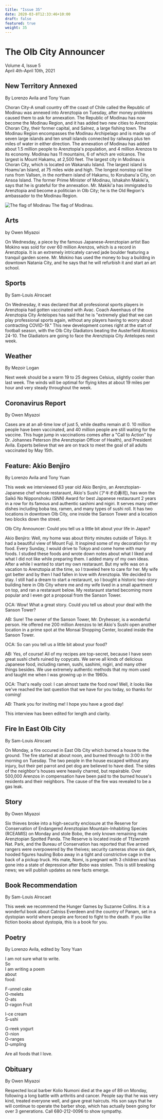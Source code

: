 ```yaml
---
title: "Issue 35"
date: 2020-03-8T12:33:46+10:00
draft: false
featured: true
weight: 35
---
```


# The Olb City Announcer    
Volume 4, Issue 5    
April 4th-April 10th, 2021    

## New Territory Annexed
By Lorenzo Avila and Tony Yuan

Choran City-A small country off the coast of Chile called the Republic of Modinau was annexed into Arenztopia on Tuesday, after money problems caused them to ask for annexation. The Republic of Modinau has now become the Modinau Region, and it has added two new cities to Arenztopia: Choran City, their former capital, and Salnez, a large fishing town. The Modinau Region encompasses the Modinau Archipelago and is made up of seven large islands and ten small islands connected by railways plus ten miles of water in either direction. The annexation of Modinau has added about 1.5 million people to Arenztopia's population, and 4 million Arenzos to its economy. Modinau has 11 mountains, 6 of which are volcanos. The largest is Mount Hakamu, at 2,500 feet. The largest city in Modinau is Choran City, which is located on Wakanalu Island. The largest island is Hoamu'an Island, at 75 miles wide and high. The longest nonstop rail line runs from Vallsen, in the northern island of Hakamu, to Korubanu'a City, on Ansoa Island. The former Prime Minister of Modinau, Ishakahn Makiki'a, says that he is grateful for the annexation. Mr. Makiki'a has immigrated to Arenztopia and become a politician in Olb City; he is the Old Region's ambassador to the Modinau Region.

![The flag of Modinau](https://docs.google.com/drawings/d/e/2PACX-1vTXThjPExrQgJFDRaBSt860rxiJ0LcWdvshd0AAw3pMEI1twpqZKy-CTx0k0gF0vHPhRyQdfh3Ipcvr/pub?w=956&h=573)
The flag of Modinau.
      
## Arts
by Owen Miyazoi

On Wednesday, a piece by the famous Japanese-Arenztopian artist Bao Mokino was sold for over 60 million Arenzos, which is a record in Arenztopia. It is an extremely intricately carved jade boulder featuring a tranquil garden scene. Mr. Mokino has used the money to buy a building in downtown Natania City, and he says that he will refurbish it and start an art school.

## Sports
By Sam-Louis Alrocaet

On Wednesday, it was declared that all professional sports players in Arenztopia had gotten vaccinated with Avac. Coach Awenhaus of the Arenztopia City Antelopes has said that he is "extremely glad that we can play professional sports again, without any players having to worry about contracting COVID-19." This new development comes right at the start of football season, with the Olb City Gladiators beating the Austerfield Atomics 24-10. The Gladiators are going to face the Arenztopia City Antelopes next week.

## Weather
By Mezoir Logan

Next week should be a warm 19 to 25 degrees Celsius, slightly cooler than last week. The winds will be optimal for flying kites at about 19 miles per hour and very steady throughout the week.

## Coronavirus Report
By Owen Miyazoi

Cases are at an all-time low of just 5, while deaths remain at 0. 10 million people have been vaccinated, and 40 million people are still waiting for the vaccine. This huge jump in vaccinations comes after a "Call to Action" by Dr. Johannes Peterson (the Arenztopian Officer of Health), and President Avila. Experts believe that we are on track to meet the goal of all adults vaccinated by May 15th.

## Feature: Akio Benjiro
By Lorenzo Avila and Tony Yuan

This week we interviewed 63 year old Akio Benjiro, an Arenztopian-Japanese chef whose restaraunt, Akio's Sushi (アキオの寿司), has won the Saikō No Nipponshoku (SNN) Award for best Japanese restauraunt 2 years in a row for its famous and authentic sashimi and nigiri. It serves many other dishes including boba tea, ramen, and many types of sushi roll. It has two locations in downtown Olb City, one inside the Sanson Tower and a location two blocks down the street.

Olb City Announcer: Could you tell us a little bit about your life in Japan?

Akio Benjiro: Well, my home was about thirty minutes outside of Tokyo. It had a beautiful view of Mount Fuji. It inspired some of my decoration for my food. Every Sunday, I would drive to Tokyo and come home with many foods. I studied these foods and wrote down notes about what I liked and what I did not like while preparing them. I added many of my own ideas. After a while I wanted to start my own restaraunt. But my wife was on a vacation to Arenztopia at the time, so I traveled here to care for her. My wife got better and by then I had fallen in love with Arenztopia. We decided to stay. I still had a dream to start a restaraunt, so I bought a historic two-story building here in Olb City where me and my wife lived in a small apartment on top, and ran a restaraunt below. My restaraunt started becoming more popular and I even got a proposal from the Sanson Tower.

OCA: Wow! What a great story. Could you tell us about your deal with the Sanson Tower?

AB: Sure! The owner of the Sanson Tower, Mr. Dryhesser, is a wonderful person. He offered me 200 million Arenzos to let Akio's Sushi open another location in a prime spot at the Monsai Shopping Center, located inside the Sanson Tower.

OCA: So can you tell us a little bit about your food?

AB: Yes, of course! All of my recipes are top-secret, because I have seen great sushi chefs ruined by copycats. We serve all kinds of delicious Japanese food, including ramen, sushi, sashimi, nigiri, and many other things besides. We use extremely authentic methods that my mom used and taught me when I was growing up in the 1960s.

OCA: That's really cool: I can almost taste the food now! Well, it looks like we've reached the last question that we have for you today, so thanks for coming!

AB: Thank you for inviting me! I hope you have a good day!

This interview has been edited for length and clarity.

## Fire In East Olb City
By Sam-Louis Alrocaet

On Monday, a fire occured in East Olb City which burned a house to the ground. The fire started at about noon, and burned through to 3:00 in the morning on Tuesday. The two people in the house escaped without any injury, but their pet parrot and pet dog are believed to have died. The sides of the neighbor's houses were heavily charred, but repairable. Over 500,000 Arenzos in compensation have been paid to the burned house's residents and their neighbors. The cause of the fire was revealed to be a gas leak.

## Story
By Owen Miyazoi

Six thieves broke into a high-security enclosure at the Reserve for Conservation of Endangered Arenztopian Mountain-Inhabiting Species (RCEAMIS) on Monday and stole Bobo, the only known remaining male Arenztopian Spotted Panda. The Reserve is located inside of Tfziwrzmh Nat. Park, and the Bureau of Conservation has reported that five armed rangers were overpowered by the theives; security cameras show six dark, hooded figures hauling Bobo away in a tight and constrictive cage in the back of a pickup truck. His mate, Nomi, is pregnant with 3 children and has gone into a state of depression after Bobo was stolen. This is still breaking news; we will publish updates as new facts emerge.

## Book Recommendation
By Sam-Louis Alrocaet

This week we recommend the Hunger Games by Suzanne Collins. It is a wonderful book about Catniss Everdeen and the country of Panam, set in a dystopian world where people are forced to fight to the death. If you like fiction books about dystopia, this is a book for you.

## Poetry
By Lorenzo Avila, edited by Tony Yuan

I am not sure what to write.    
So    
I am writing a poem    
about    
food:    
    
F-unnel cake    
O-melets    
O-ats    
D-ragon Fruit    
    
I-ce cream    
S-ushi    
    
G-reek yogurt    
O-nion    
O-ranges    
D-umpling    
    
Are all foods that I love.    

## Obituary
By Owen Miyazoi

Respected local barber Kolio Numoni died at the age of 89 on Monday, following a long battle with arthritis and cancer. People say that he was very kind, treated everyone well, and gave great haircuts. His son says that he will continue to operate the barber shop, which has actually been going for over 3 generations. Call 680-212-0096 to show sympathy.
